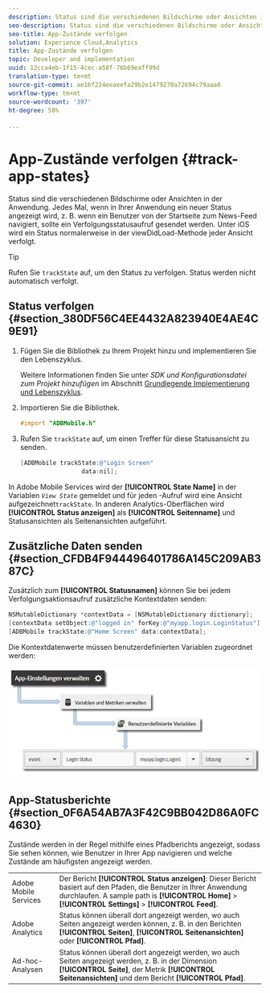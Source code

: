 ```yaml
---
description: Status sind die verschiedenen Bildschirme oder Ansichten in der Anwendung. Jedes Mal, wenn in Ihrer Anwendung ein neuer Status angezeigt wird, z. B. wenn ein Benutzer von der Startseite zum News-Feed navigiert, sollte ein Verfolgungsstatusaufruf gesendet werden. Unter iOS wird ein Status normalerweise in der viewDidLoad-Methode jeder Ansicht verfolgt.
seo-description: Status sind die verschiedenen Bildschirme oder Ansichten in der Anwendung. Jedes Mal, wenn in Ihrer Anwendung ein neuer Status angezeigt wird, z. B. wenn ein Benutzer von der Startseite zum News-Feed navigiert, sollte ein Verfolgungsstatusaufruf gesendet werden. Unter iOS wird ein Status normalerweise in der viewDidLoad-Methode jeder Ansicht verfolgt.
seo-title: App-Zustände verfolgen
solution: Experience Cloud,Analytics
title: App-Zustände verfolgen
topic: Developer and implementation
uuid: 12cca4eb-1f15-4cec-a58f-76b69eaff99d
translation-type: tm+mt
source-git-commit: ae16f224eeaeefa29b2e1479270a72694c79aaa0
workflow-type: tm+mt
source-wordcount: '397'
ht-degree: 58%

---
```



# App-Zustände verfolgen {#track-app-states}

Status sind die verschiedenen Bildschirme oder Ansichten in der Anwendung. Jedes Mal, wenn in Ihrer Anwendung ein neuer Status angezeigt wird, z. B. wenn ein Benutzer von der Startseite zum News-Feed navigiert, sollte ein Verfolgungsstatusaufruf gesendet werden. Unter iOS wird ein Status normalerweise in der viewDidLoad-Methode jeder Ansicht verfolgt.

>[!TIP]
>
>Rufen Sie `trackState` auf, um den Status zu verfolgen. Status werden nicht automatisch verfolgt.

## Status verfolgen {#section_380DF56C4EE4432A823940E4AE4C9E91}

1. Fügen Sie die Bibliothek zu Ihrem Projekt hinzu und implementieren Sie den Lebenszyklus.

   Weitere Informationen finden Sie unter *SDK und Konfigurationsdatei zum Projekt hinzufügen* im Abschnitt [Grundlegende Implementierung und Lebenszyklus](/help/ios/getting-started/dev-qs.md).
1. Importieren Sie die Bibliothek.

   ```objective-c
   #import "ADBMobile.h"
   ```

1. Rufen Sie `trackState` auf, um einen Treffer für diese Statusansicht zu senden.

   ```objective-c
   [ADBMobile trackState:@"Login Screen"  
                    data:nil];
   ```

In Adobe Mobile Services wird der **[!UICONTROL State Name]** in der Variablen *`View State`* gemeldet und für jeden -Aufruf wird eine Ansicht aufgezeichnet`trackState`. In anderen Analytics-Oberflächen wird **[!UICONTROL Status anzeigen]** als **[!UICONTROL Seitenname]** und Statusansichten als Seitenansichten aufgeführt.

## Zusätzliche Daten senden {#section_CFDB4F944496401786A145C209AB387C}

Zusätzlich zum **[!UICONTROL Statusnamen]** können Sie bei jedem Verfolgungsaktionsaufruf zusätzliche Kontextdaten senden:

```objective-c
NSMutableDictionary *contextData = [NSMutableDictionary dictionary]; 
[contextData setObject:@"logged in" forKey:@"myapp.login.LoginStatus"]; 
[ADBMobile trackState:@"Home Screen" data:contextData];
```

Die Kontextdatenwerte müssen benutzerdefinierten Variablen zugeordnet werden:

![](assets/map-variable-context-state.png)

## App-Statusberichte {#section_0F6A54AB7A3F42C9BB042D86A0FC4630}

Zustände werden in der Regel mithilfe eines Pfadberichts angezeigt, sodass Sie sehen können, wie Benutzer in Ihrer App navigieren und welche Zustände am häufigsten angezeigt werden.

|  |  |
|--- |--- |
| Adobe Mobile Services | Der Bericht **[!UICONTROL Status anzeigen]**: Dieser Bericht basiert auf den Pfaden, die Benutzer in Ihrer Anwendung durchlaufen. A sample path is  **[!UICONTROL Home]**  >  **[!UICONTROL Settings]**  > **[!UICONTROL Feed]**. |
| Adobe Analytics | Status können überall dort angezeigt werden, wo auch Seiten angezeigt werden können, z. B. in den Berichten **[!UICONTROL Seiten]**, **[!UICONTROL Seitenansichten]** oder **[!UICONTROL Pfad]**. |
| Ad-hoc-Analysen | Status können überall dort angezeigt werden, wo auch Seiten angezeigt werden, z. B. in der Dimension **[!UICONTROL Seite]**, der Metrik **[!UICONTROL Seitenansichten]** und dem Bericht **[!UICONTROL Pfad]**. |

